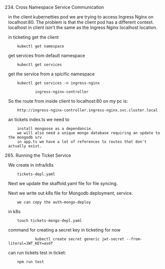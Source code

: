 234. Cross Namespace Service Communication

in the client kubernetties pod we are trying to access Ingress Nginx on localhost:80. The problem is that the client pod has a different context. localhost in client isin't the same as the Ingress Nginx localhost location.

in ticketing get the client     

        kubectl get namespace

get services from default namespace

        kubectl get services

get the service from a spicific namespace

        kubectl get services -n ingress-nginx

                ingress-nginx-controller

So the route from inside client to localhost:80 on my pc is:

        http://ingress-nginx-controller.ingress-nginx.svc.cluster.local

an tickets index.ts we need to 

        install mongoose as a dependancie.
        we will also need a unique mongo database requiring an update to the mongodb srv
        in app.ts we have a lot of references to routes that don't actually exist. 

265. Running the Ticket Service

We create in infra/k8s 

        tickets-depl.yaml

Next we update the skaffold.yaml file for file syncing.

Next we write out k8s file for Mongodb deployment, service. 

        we can copy the auth-mongo-deploy

in k8s

        touch tickets-mongo-depl.yaml

command for creating a secret key in ticketing for now

                kubectl create secret generic jwt-secret --from-literal=JWT_KEY=asdf

can run tickets test in ticket:

        npm run test